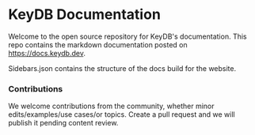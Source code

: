 # KeyDB Documentation

Welcome to the open source repository for KeyDB's documentation. This repo contains the markdown documentation posted on https://docs.keydb.dev. 

Sidebars.json contains the structure of the docs build for the website. 

### Contributions

We welcome contributions from the community, whether minor edits/examples/use cases/or topics. Create a pull request and we will publish it pending content review.
